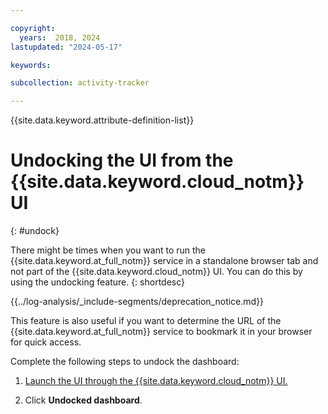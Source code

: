 ```yaml
---

copyright:
  years:  2018, 2024
lastupdated: "2024-05-17"

keywords: 

subcollection: activity-tracker

---
```


{{site.data.keyword.attribute-definition-list}}

# Undocking the UI from the {{site.data.keyword.cloud_notm}} UI
{: #undock}

There might be times when you want to run the {{site.data.keyword.at_full_notm}} service in a standalone browser tab and not part of the {{site.data.keyword.cloud_notm}} UI. You can do this by  using the undocking feature.
{: shortdesc}

<!-- Common deprecation statement -->
{{../log-analysis/_include-segments/deprecation_notice.md}}

This feature is also useful if you want to determine the URL of the {{site.data.keyword.at_full_notm}} service to bookmark it in your browser for quick access.

Complete the following steps to undock the dashboard:

1. [Launch the UI through the {{site.data.keyword.cloud_notm}} UI.](/docs/activity-tracker?topic=activity-tracker-launch#launch_cloud_ui)

2. Click **Undocked dashboard**.

